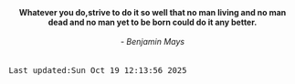 
<div align="center"><b><span>Whatever you do,strive to do it so well that no man living and no man dead and no man yet to be born could do it any better.</span></b><br><br><i> - Benjamin Mays</i></div>
<br><br><kbd>Last updated:Sun Oct 19 12:13:56 2025</kbd>